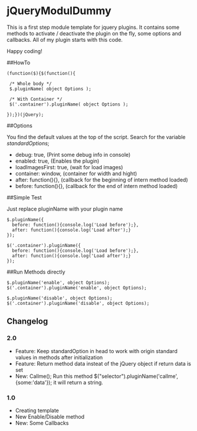 # jQueryModulDummy

This is a first step module template for jquery plugins. It contains some methods to activate / deactivate the plugin on the fly, some options and callbacks. All of my plugin starts with this code.

Happy coding!

##HowTo

```
(function($){$(function(){

 /* Whole body */
 $.pluginName( object Options );
 
 /* With Container */
 $('.container').pluginName( object Options );
 
});})(jQuery);
```

##Options

You find the default values at the top of the script. Search for the variable *standardOptions*;

- debug: true, (Print some debug info in console)
- enabled: true, (Enables the plugin)
- loadImagesFirst: true, (wait for load images)
- container: window, (container for width and hight)
- after: function(){}, (callback for the beginning of intern method loaded)
- before: function(){}, (callback for the end of intern method loaded)

##Simple Test

Just replace pluginName with your plugin name

```
$.pluginName({
  before: function(){console.log('Load before');},
  after: function(){console.log('Load after');}
});

$('.container').pluginName({
  before: function(){console.log('Load before');},
  after: function(){console.log('Load after');}
});
```

##Run Methods directly

```
$.pluginName('enable', object Options);
$('.container').pluginName('enable', object Options);

$.pluginName('disable', object Options);
$('.container').pluginName('disable', object Options);
```

## Changelog

### 2.0

- Feature: Keep standardOption in head to work with origin standard values in methods after initialization
- Feature: Return method data insteat of the jQuery object if return data is set
- New: Callme(); Run this method $("selector").pluginName('callme', {some:'data'}); it will return a string.

### 1.0

- Creating template
- New Enable/Disable method
- New: Some Callbacks

